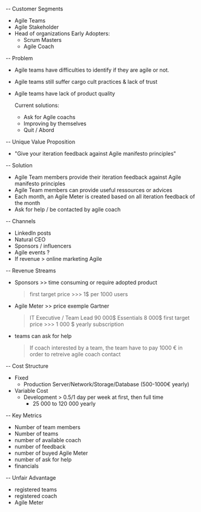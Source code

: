-- Customer Segments
 - Agile Teams
 - Agile Stakeholder
 - Head of organizations
 Early Adopters:
    - Scrum Masters
    - Agile Coach


-- Problem
- Agile teams have difficulties to identify if they are agile or not.
- Agile teams still suffer cargo cult practices & lack of trust
- Agile teams have lack of product quality
    
    Current solutions:
    - Ask for Agile coachs
    - Improving by themselves
    - Quit / Abord
    
    
-- Unique Value Proposition
 - "Give your iteration feedback against Agile manifesto principles"
 
-- Solution
 - Agile Team members provide their iteration feedback against Agile manifesto principles
 - Agile Team members can provide useful ressources or advices
 - Each month, an Agile Meter is created based on all iteration feedback of the month
 - Ask for help / be contacted by agile coach
 
-- Channels
 - LinkedIn posts
 - Natural CEO
 - Sponsors / influencers
 - Agile events ? 
 - If revenue > online marketing Agile
 
-- Revenue Streams
 - Sponsors >> time consuming or require adopted product
    > first target price >>> 1$ per 1000 users
 - Agile Meter >> price exemple Gartner 
    > IT Executive / Team Lead 90 000$
    > Essentials 8 000$
    > first target price >>> 1 000 $ yearly subscription
 - teams can ask for help
    > If coach interested by a team, the team have to pay 1000 € in order to retreive agile coach contact
 
 
-- Cost Structure
 - Fixed
   - Production Server/Network/Storage/Database (500-1000€ yearly)
 - Variable Cost
   - Development > 0.5/1 day per week at first, then full time
      - 25 000 to 120 000 yearly
      
-- Key Metrics
 - Number of team members 
 - Number of teams
 - number of available coach
 - number of feedback
 - number of buyed Agile Meter
 - number of ask for help
 - financials

-- Unfair Advantage
 - registered teams
 - registered coach
 - Agile Meter